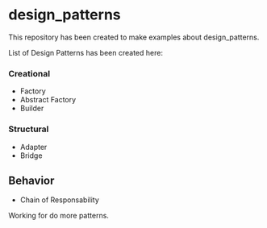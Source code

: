 # design_patterns
This repository has been created to make examples about design_patterns.


List of Design Patterns has been created here:

### Creational
- Factory
- Abstract Factory
- Builder

### Structural
- Adapter
- Bridge

## Behavior 
- Chain of Responsability


Working for do more patterns.
